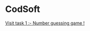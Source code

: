 # CodSoft

<a href="https://drive.google.com/file/d/1kPMoIVX4tWVicnKezAaU_tYiik6yMqMj/view?usp=drive_link">Visit task 1 :- Number guessing game  !</a>
